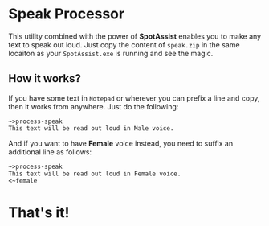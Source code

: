 # Speak Processor
This utility combined with the power of **SpotAssist** enables you to make any text to speak out loud. Just copy the content of `speak.zip` in the same locaiton as your `SpotAssist.exe` is running and see the magic.

## How it works?
If you have some text in `Notepad` or wherever you can prefix a line and copy, then it works from anywhere. Just do the following:

```
~>process-speak
This text will be read out loud in Male voice.
```

And if you want to have **Female** voice instead, you need to suffix an additional line as follows:
```
~>process-speak
This text will be read out loud in Female voice.
<~female
```

# That's it!
